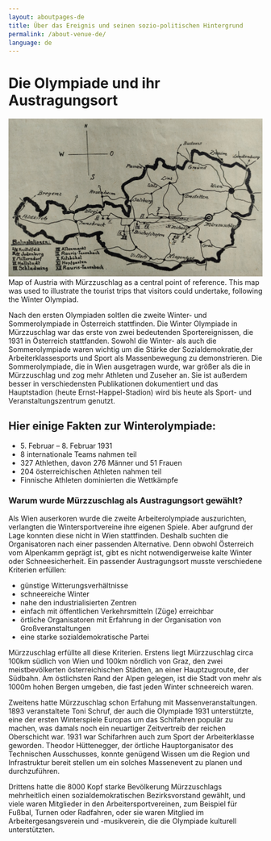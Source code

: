 ```yaml
---
layout: aboutpages-de
title: Über das Ereignis und seinen sozio-politischen Hintergrund
permalink: /about-venue-de/
language: de
---
```


<h1>Die Olympiade und ihr Austragungsort</h1>
<div class="grid-item" id="exhibit-image"><img src="/../media/Festfuehrer_Uebersicht_S22.jpg" class="img-fluid" alt="Map of Austria with Mürzzuschlag as a central point of reference. This map was used to illustrate the tourist trips that visitors could undertake, following the Winter Olympiad">Map of Austria with Mürzzuschlag as a central point of reference. This map was used to illustrate the tourist trips that visitors could undertake, following the Winter Olympiad. </div>
<p><span class="information">Nach den ersten Olympiaden soltlen die zweite Winter- und Sommerolympiade in Österreich stattfinden. Die Winter Olympiade in Mürzzuschlag war das erste von zwei bedeutenden Sportereignissen, die 1931 in Österreich stattfanden. Sowohl die Winter- als auch die Sommerolympiade waren wichtig um die Stärke der Sozialdemokratie,der Arbeiterklassesports und Sport als Massenbewegung zu demonstrieren. Die Sommerolympiade, die in Wien ausgetragen wurde, war größer als die in Mürzzuschlag und zog mehr Athleten und Zuseher an. Sie ist außerdem besser in verschiedensten Publikationen dokumentiert und das Hauptstadion (heute Ernst-Happel-Stadion) wird bis heute als Sport- und Veranstaltungszentrum genutzt.</span></p>
<h2>Hier einige Fakten zur Winterolympiade:</h2>
<div class="facts-list">
    <ul>
        <li>5. Februar – 8. Februar 1931</li>
        <li>8 internationale Teams nahmen teil</li>
        <li>327 Athlethen, davon 276 Männer und 51 Frauen</li>
        <li>204 österreichischen Athleten nahmen teil</li>
        <li>Finnische Athleten dominierten die Wettkämpfe</li>
    </ul>
</div>
<h3>Warum wurde Mürzzuschlag als Austragungsort gewählt?</h3>
<p><span class="information">Als Wien auserkoren wurde die zweite Arbeiterolympiade auszurichten, verlangten die Wintersportvereine ihre eigenen Spiele. Aber aufgrund der Lage konnten diese nicht in Wien stattfinden. Deshalb suchten die Organisatoren nach einer passenden Alternative. Denn obwohl Österreich vom Alpenkamm geprägt ist, gibt es nicht notwendigerweise kalte Winter oder Schneesicherheit. Ein passender Austragungsort musste verschiedene Kriterien erfüllen:</span></p>
<div class="facts-list">
    <ul>
        <li>günstige Witterungsverhältnisse</li>
        <li>schneereiche Winter</li>
        <li>nahe den industrialisierten Zentren</li>
        <li>einfach mit öffentlichen Verkehrsmitteln (Züge) erreichbar</li>
        <li>örtliche Organisatoren mit Erfahrung in der Organisation von Großveranstaltungen</li>
        <li>eine starke sozialdemokratische Partei</li>
    </ul>
</div>
<p><span class="information">Mürzzuschlag erfüllte all diese Kriterien. Erstens liegt Mürzzuschlag circa 100km südlich von Wien und 100km nördlich von Graz, den zwei meistbevölkerten österreichischen Städten, an einer Hauptzugroute, der Südbahn. Am östlichsten Rand der Alpen gelegen, ist die Stadt von mehr als 1000m hohen Bergen umgeben, die fast jeden Winter schneereich waren.</span></p> 
<p><span class="information">Zweitens hatte Mürzzuschlag schon Erfahung mit Massenveranstaltungen. 1893 veranstaltete Toni Schruf, der auch die Olympiade 1931 unterstützte, eine der ersten Winterspiele Europas um das Schifahren populär zu machen, was damals noch ein neuartiger Zeitvertreib der reichen Oberschicht war. 1931 war Schifarhren auch zum Sport der Arbeiterklasse geworden. Theodor Hüttenegger, der örtliche Hauptorganisator des Technischen Ausschusses, konnte genügend Wissen um die Region und Infrastruktur bereit stellen um ein solches Massenevent zu planen und durchzuführen.</span></p>
<p><span class="information">Drittens hatte die 8000 Kopf starke Bevölkerung Mürzzuschlags mehrheitlich einen sozialdemokratischen Bezirksvorstand gewählt, und viele waren Mitglieder in den Arbeitersportvereinen, zum Beispiel für Fußbal, Turnen oder Radfahren, oder sie waren Mitglied im Arbeitergesangsverein und -musikverein, die die Olympiade kulturell unterstützten.</span></p>






<!--This is the base Jekyll theme. You can find out more info about customizing your Jekyll theme, as well as basic Jekyll usage documentation at [jekyllrb.com](https://jekyllrb.com/)

You can find the source code for Minima at GitHub:
[jekyll][jekyll-organization] /
[minima](https://github.com/jekyll/minima)

You can find the source code for Jekyll at GitHub:
[jekyll][jekyll-organization] /
[jekyll](https://github.com/jekyll/jekyll)


[jekyll-organization]: https://github.com/jekyll-->